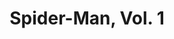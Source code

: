 ---
title: "Spider-Man, Vol. 1"
issue: 21A
issue_nr: 21
full_title: "Revenge of the Sinister Six, Part Four: Dealing Arms"
subtitle: ""
story_arc: Revenge of the Sinister Six
crossover: ""
variant: ""
publisher: Marvel Comics
creators: 
  - Erik Larsen
  - Terry Kavanagh
  - Scott McDaniel
release_date: Apr 1992
release_year: 1992
genre:
  - Action
  - Adventure
  - Super-Heroes
format: Comic
pages: 32
signed_by: ""
price: 1.75
---